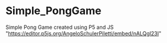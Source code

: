 # Simple_PongGame
Simple Pong Game created using P5 and JS
<br>
"https://editor.p5js.org/AngeloSchulerPiletti/embed/nALQgl23I"
